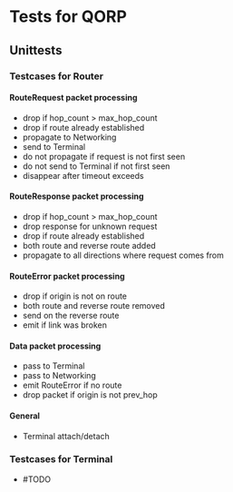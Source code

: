 # Tests for QORP

## Unittests

### Testcases for Router

#### RouteRequest packet processing

- drop if hop_count > max_hop_count
- drop if route already established
- propagate to Networking
- send to Terminal
- do not propagate if request is not first seen
- do not send to Terminal if not first seen
- disappear after timeout exceeds

#### RouteResponse packet processing

- drop if hop_count > max_hop_count
- drop response for unknown request
- drop if route already established
- both route and reverse route added
- propagate to all directions where request comes from

#### RouteError packet processing

- drop if origin is not on route
- both route and reverse route removed
- send on the reverse route
- emit if link was broken

#### Data packet processing

- pass to Terminal
- pass to Networking
- emit RouteError if no route
- drop packet if origin is not prev_hop

#### General

- Terminal attach/detach

### Testcases for Terminal

- #TODO
